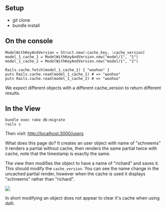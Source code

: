 ## Setup

- git clone
- bundle install

## On the console

```
ModelWithKeyAndVersion = Struct.new(:cache_key, :cache_version)
model_1_cache_1 = ModelWithKeyAndVersion.new("model/1", "1")
model_1_cache_2 = ModelWithKeyAndVersion.new("model/1", "2")

Rails.cache.fetch(model_1_cache_1) { "woohoo" }
puts Rails.cache.read(model_1_cache_1) # => "woohoo"
puts Rails.cache.read(model_1_cache_2) # => "woohoo"
```

We expect different objects with a different cache_version to return different results.

## In the View

```
bundle exec rake db:migrate
rails s
```

Then visit: [http://localhost:3000/users](http://localhost:3000/users)

What does this page do? It creates an user object with name of "schneems" it renders a partial without cache, then renders the same partial twice with cache, note that the timestamp is exactly the same.

The view then modifies the object to have a name of "richard" and saves it. This should modify the `cache_version`. You can see the name change in the uncached partial render, however when the cache is used it displays "schneems" rather than "richard".

![](https://www.dropbox.com/s/ww0tm415d8y7sfu/Screenshot%202018-09-18%2009.21.41.png?raw=1)

In short modifying an object does not appear to clear it's cache when using dalli.
